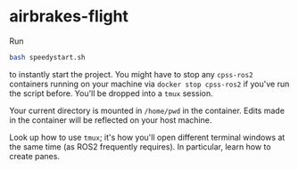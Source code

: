 # airbrakes-flight

Run

```bash
bash speedystart.sh
```

to instantly start the project. You might have to stop any `cpss-ros2`
containers running on your machine via `docker stop cpss-ros2` if you've
run the script before. You'll be dropped into a `tmux` session.

Your current directory is mounted in `/home/pwd` in the container. Edits made in
the container will be reflected on your host machine.

Look up how to use `tmux`; it's how you'll open different terminal windows at
the same time (as ROS2 frequently requires). In particular, learn how to create
panes.
